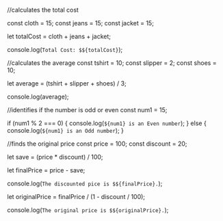 //calculates the total cost

const cloth = 15;
const jeans = 15;
const jacket = 15;

let totalCost = cloth + jeans + jacket;

console.log(`Total Cost: $${totalCost}`);

//calculates the average
const tshirt = 10;
const slipper = 2;
const shoes = 10;

let average = (tshirt + slipper + shoes) / 3;

console.log(average);

//identifies if the number is odd or even
const num1 = 15;

if (num1 % 2 === 0) {
console.log(`${num1} is an Even number`);
} else {
console.log(`${num1} is an Odd number`);
}

//finds the original price
const price = 100;
const discount = 20;

let save = (price \* discount) / 100;

let finalPrice = price - save;

console.log(`The discounted pice is $${finalPrice}.`);

let originalPrice = finalPrice / (1 - discount / 100);

console.log(`The original price is $${originalPrice}.`);
